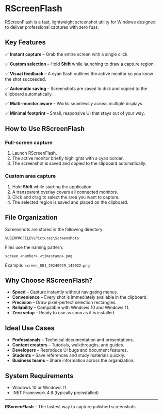 # RScreenFlash

RScreenFlash is a fast, lightweight screenshot utility for Windows designed to deliver professional captures with zero fuss.

## Key Features

✅ **Instant capture** – Grab the entire screen with a single click.

✅ **Custom selection** – Hold **Shift** while launching to draw a capture region.

✅ **Visual feedback** – A cyan flash outlines the active monitor so you know the shot succeeded.

✅ **Automatic saving** – Screenshots are saved to disk and copied to the clipboard automatically.

✅ **Multi-monitor aware** – Works seamlessly across multiple displays.

✅ **Minimal footprint** – Small, responsive UI that stays out of your way.

## How to Use RScreenFlash

### Full-screen capture
1. Launch RScreenFlash.
2. The active monitor briefly highlights with a cyan border.
3. The screenshot is saved and copied to the clipboard automatically.

### Custom area capture
1. Hold **Shift** while starting the application.
2. A transparent overlay covers all connected monitors.
3. Click and drag to select the area you want to capture.
4. The selected region is saved and placed on the clipboard.

## File Organization

Screenshots are stored in the following directory:

```
%USERPROFILE%\Pictures\Screenshots
```

Files use the naming pattern:

```
screen_<number>_<timestamp>.png
```

Example: `screen_001_20240929_143022.png`

## Why Choose RScreenFlash?

- **Speed** – Capture instantly without navigating menus.
- **Convenience** – Every shot is immediately available in the clipboard.
- **Precision** – Draw pixel-perfect selection rectangles.
- **Reliability** – Compatible with Windows 10 and Windows 11.
- **Zero setup** – Ready to use as soon as it is installed.

## Ideal Use Cases

- **Professionals** – Technical documentation and presentations.
- **Content creators** – Tutorials, walkthroughs, and guides.
- **Developers** – Reproduce UI bugs and document features.
- **Students** – Save references and study materials quickly.
- **Business teams** – Share information across the organization.


## System Requirements

- Windows 10 or Windows 11
- .NET Framework 4.8 (typically preinstalled)

---

**RScreenFlash** – The fastest way to capture polished screenshots.
